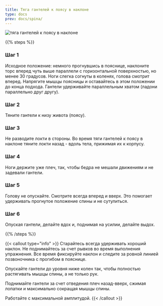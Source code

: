 ```yaml
---
title: Тяга гантелей к поясу в наклоне
type: docs
prev: docs/spina/
---
```

![тяга гантелей к поясу в наклоне](https://github.com/user-attachments/assets/996ce385-c2e9-440b-92cf-eeab5d90606f)



{{% steps %}}

### Шаг 1
Исходное положение: немного прогнувшись в пояснице, наклоните торс вперед чуть выше параллели с горизонтальной поверхностью, но менее 30 градусов. Ноги слегка согнуты в коленях, голова смотрит вперед.
Напрягите мышцы поясницы и оставайтесь в этом положении до конца подхода. Гантели удерживайте параллельным хватом (ладони параллельно друг другу).

### Шаг 2
Тяните гантели к низу живота (поясу).

### Шаг 3
Не разводите локти в стороны. Во время тяги гантелей к поясу в наклоне тяните локти назад - вдоль тела, прижимая их к корпусу.

### Шаг 4
Ноги держите уже плеч, так, чтобы бедра не мешали движениям и не задевали гантели.

### Шаг 5
Голову не опускайте. Смотрите всегда вперед и вверх. Это помогает удерживать прогнутое положение спины и не сутулиться.

### Шаг 6
Опуская гантели, делайте вдох и, поднимая на усилии, делайте выдох.


{{% /steps %}}

{{< callout type="info" >}}
Старайтесь всегда удерживать хороший наклон. Не поднимайтесь за счет рывков во время выполнения упражнения. Все время фиксируйте наклон и следите за ровной линией позвоночника с прогибом в пояснице.

﻿﻿Опускайте гантели до уровня ниже колен так, чтобы полностью растягивать мышцы спины, а не только рук.
  
Поднимайте гантели за счет отведения плеч назад-вверх, сжимая лопатки и максимально сокращая мышцы спины.

﻿﻿Работайте с максимальной амплитудой.
{{< /callout >}}
